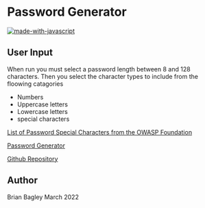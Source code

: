 # Password Generator
[![made-with-javascript](https://img.shields.io/badge/Made%20with-JavaScript-1f425f.svg)](https://www.javascript.com)

## User Input
When run you must select a password length between 8 and 128 characters.
Then you select the character types to include from the floowing catagories
- Numbers
- Uppercase letters
- Lowercase letters
- special characters

[List of Password Special Characters from the OWASP Foundation](https://owasp.org/www-community/password-special-characters)

[Password Generator](https://bagl0025.github.io/PasswordGenerator/)

[Github Repository](https://github.com/bagl0025/PasswordGenerator.git)

## Author
Brian Bagley
March 2022
